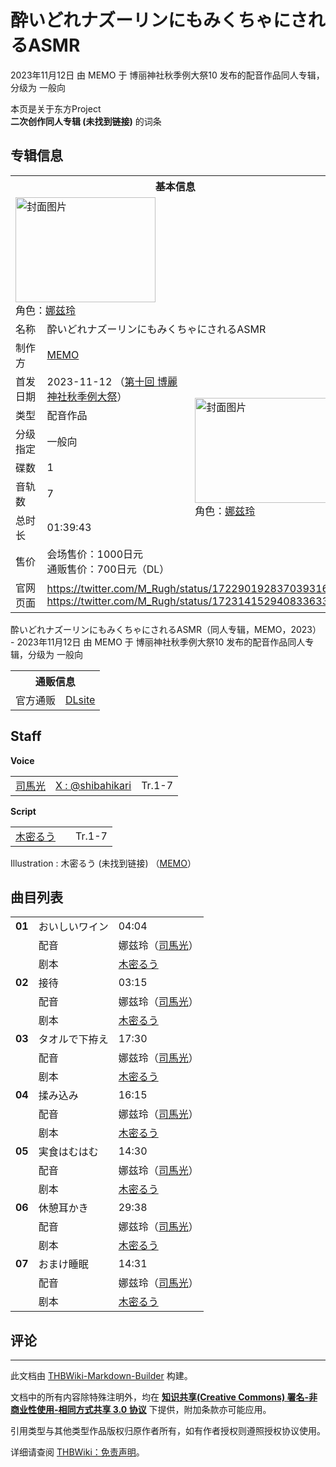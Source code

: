 # 酔いどれナズーリンにもみくちゃにされるASMR

<!-- source html: G:\repos\THBWiki-Markdown-Builder\THBWikiMarkdown\Temp\main\9\9c\ns0%3A%E9%85%94%E3%81%84%E3%81%A9%E3%82%8C%E3%83%8A%E3%82%BA%E3%83%BC%E3%83%AA%E3%83%B3%E3%81%AB%E3%82%82%E3%81%BF%E3%81%8F%E3%81%A1%E3%82%83%E3%81%AB%E3%81%95%E3%82%8C%E3%82%8BASMR.html -->

2023年11月12日 由 MEMO 于 博丽神社秋季例大祭10 发布的配音作品同人专辑，分级为 一般向

本页是关于东方Project  
 **二次创作同人专辑 (未找到链接)** 的词条
## 专辑信息

<table><tbody><tr><th colspan="3">基本信息</th></tr><tr><td class="cover-artwork-mobile" colspan="2"><a href="./文件-酔いどれナズーリンにもみくちゃにされるASMR封面.jpg.md" class="image" title="封面图片"><img alt="封面图片" src="https://upload.thwiki.cc/thumb/c/cc/%E9%85%94%E3%81%84%E3%81%A9%E3%82%8C%E3%83%8A%E3%82%BA%E3%83%BC%E3%83%AA%E3%83%B3%E3%81%AB%E3%82%82%E3%81%BF%E3%81%8F%E3%81%A1%E3%82%83%E3%81%AB%E3%81%95%E3%82%8C%E3%82%8BASMR%E5%B0%81%E9%9D%A2.jpg/224px-%E9%85%94%E3%81%84%E3%81%A9%E3%82%8C%E3%83%8A%E3%82%BA%E3%83%BC%E3%83%AA%E3%83%B3%E3%81%AB%E3%82%82%E3%81%BF%E3%81%8F%E3%81%A1%E3%82%83%E3%81%AB%E3%81%95%E3%82%8C%E3%82%8BASMR%E5%B0%81%E9%9D%A2.jpg" decoding="async" loading="lazy" width="224" height="168" srcset="https://upload.thwiki.cc/thumb/c/cc/%E9%85%94%E3%81%84%E3%81%A9%E3%82%8C%E3%83%8A%E3%82%BA%E3%83%BC%E3%83%AA%E3%83%B3%E3%81%AB%E3%82%82%E3%81%BF%E3%81%8F%E3%81%A1%E3%82%83%E3%81%AB%E3%81%95%E3%82%8C%E3%82%8BASMR%E5%B0%81%E9%9D%A2.jpg/336px-%E9%85%94%E3%81%84%E3%81%A9%E3%82%8C%E3%83%8A%E3%82%BA%E3%83%BC%E3%83%AA%E3%83%B3%E3%81%AB%E3%82%82%E3%81%BF%E3%81%8F%E3%81%A1%E3%82%83%E3%81%AB%E3%81%95%E3%82%8C%E3%82%8BASMR%E5%B0%81%E9%9D%A2.jpg 1.5x, https://upload.thwiki.cc/thumb/c/cc/%E9%85%94%E3%81%84%E3%81%A9%E3%82%8C%E3%83%8A%E3%82%BA%E3%83%BC%E3%83%AA%E3%83%B3%E3%81%AB%E3%82%82%E3%81%BF%E3%81%8F%E3%81%A1%E3%82%83%E3%81%AB%E3%81%95%E3%82%8C%E3%82%8BASMR%E5%B0%81%E9%9D%A2.jpg/448px-%E9%85%94%E3%81%84%E3%81%A9%E3%82%8C%E3%83%8A%E3%82%BA%E3%83%BC%E3%83%AA%E3%83%B3%E3%81%AB%E3%82%82%E3%81%BF%E3%81%8F%E3%81%A1%E3%82%83%E3%81%AB%E3%81%95%E3%82%8C%E3%82%8BASMR%E5%B0%81%E9%9D%A2.jpg 2x" data-file-width="560" data-file-height="420"></a><div class="cover-char">角色：<a href="./娜兹玲.md" title="娜兹玲">娜兹玲</a></div></td>
</tr><tr><td class="label">名称</td><td colspan="2"> 酔いどれナズーリンにもみくちゃにされるASMR </td></tr><tr><td class="label">制作方</td><td><a href="./MEMO.md" title="MEMO">MEMO</a></td><td class="cover-artwork" rowspan="8" style="min-width:224px;"><a href="./文件-酔いどれナズーリンにもみくちゃにされるASMR封面.jpg.md" class="image" title="封面图片"><img alt="封面图片" src="https://upload.thwiki.cc/thumb/c/cc/%E9%85%94%E3%81%84%E3%81%A9%E3%82%8C%E3%83%8A%E3%82%BA%E3%83%BC%E3%83%AA%E3%83%B3%E3%81%AB%E3%82%82%E3%81%BF%E3%81%8F%E3%81%A1%E3%82%83%E3%81%AB%E3%81%95%E3%82%8C%E3%82%8BASMR%E5%B0%81%E9%9D%A2.jpg/224px-%E9%85%94%E3%81%84%E3%81%A9%E3%82%8C%E3%83%8A%E3%82%BA%E3%83%BC%E3%83%AA%E3%83%B3%E3%81%AB%E3%82%82%E3%81%BF%E3%81%8F%E3%81%A1%E3%82%83%E3%81%AB%E3%81%95%E3%82%8C%E3%82%8BASMR%E5%B0%81%E9%9D%A2.jpg" decoding="async" loading="lazy" width="224" height="168" srcset="https://upload.thwiki.cc/thumb/c/cc/%E9%85%94%E3%81%84%E3%81%A9%E3%82%8C%E3%83%8A%E3%82%BA%E3%83%BC%E3%83%AA%E3%83%B3%E3%81%AB%E3%82%82%E3%81%BF%E3%81%8F%E3%81%A1%E3%82%83%E3%81%AB%E3%81%95%E3%82%8C%E3%82%8BASMR%E5%B0%81%E9%9D%A2.jpg/336px-%E9%85%94%E3%81%84%E3%81%A9%E3%82%8C%E3%83%8A%E3%82%BA%E3%83%BC%E3%83%AA%E3%83%B3%E3%81%AB%E3%82%82%E3%81%BF%E3%81%8F%E3%81%A1%E3%82%83%E3%81%AB%E3%81%95%E3%82%8C%E3%82%8BASMR%E5%B0%81%E9%9D%A2.jpg 1.5x, https://upload.thwiki.cc/thumb/c/cc/%E9%85%94%E3%81%84%E3%81%A9%E3%82%8C%E3%83%8A%E3%82%BA%E3%83%BC%E3%83%AA%E3%83%B3%E3%81%AB%E3%82%82%E3%81%BF%E3%81%8F%E3%81%A1%E3%82%83%E3%81%AB%E3%81%95%E3%82%8C%E3%82%8BASMR%E5%B0%81%E9%9D%A2.jpg/448px-%E9%85%94%E3%81%84%E3%81%A9%E3%82%8C%E3%83%8A%E3%82%BA%E3%83%BC%E3%83%AA%E3%83%B3%E3%81%AB%E3%82%82%E3%81%BF%E3%81%8F%E3%81%A1%E3%82%83%E3%81%AB%E3%81%95%E3%82%8C%E3%82%8BASMR%E5%B0%81%E9%9D%A2.jpg 2x" data-file-width="560" data-file-height="420"></a><div class="cover-char">角色：<a href="./娜兹玲.md" title="娜兹玲">娜兹玲</a></div></td>
</tr><tr><td class="label">首发日期</td><td>2023-11-12&#160;（<a href="/展会作品列表?e=%E5%8D%9A%E4%B8%BD%E7%A5%9E%E7%A4%BE%E7%A7%8B%E5%AD%A3%E4%BE%8B%E5%A4%A7%E7%A5%AD%2310">第十回 博麗神社秋季例大祭</a>）</td></tr><tr><td class="label">类型</td><td>配音作品</td></tr><tr><td class="label">分级指定</td><td>一般向</td></tr><tr><td class="label">碟数</td><td>1</td></tr><tr><td class="label">音轨数</td><td>7</td></tr><tr><td class="label">总时长</td><td>01:39:43</td></tr><tr><td class="label">售价</td><td>会场售价：1000日元<br>通贩售价：700日元（DL）</td></tr>
<tr><td class="label">官网页面</td><td colspan="2"><a rel="nofollow" class="external free" href="https://twitter.com/M_Rugh/status/1722901928370393161">https://twitter.com/M_Rugh/status/1722901928370393161</a><br><a rel="nofollow" class="external free" href="https://twitter.com/M_Rugh/status/1723141529408336337">https://twitter.com/M_Rugh/status/1723141529408336337</a></td></tr></tbody></table>

酔いどれナズーリンにもみくちゃにされるASMR（同人专辑，MEMO，2023） - 2023年11月12日 由 MEMO 于 博丽神社秋季例大祭10 发布的配音作品同人专辑，分级为 一般向

<table><tbody><tr><th colspan="3">通贩信息</th></tr><tr><td class="label">官方通贩</td><td colspan="2"><a rel="nofollow" class="external text" href="http://www.dlsite.com/home/work/=/product_id/RJ01117637.html">DLsite</a></td></tr></tbody></table>


## Staff
  
 **Voice**   

<table><tbody><tr><td><a href="/index.php?title=%E5%8F%B8%E9%A6%AC%E5%85%89&amp;action=edit&amp;redlink=1" class="new" title="司馬光（页面不存在）">司馬光</a></td><td><a rel="nofollow" class="external text" href="https://twitter.com/shibahikari">X&#160;: @shibahikari</a></td><td>Tr.1-7</td></tr></tbody></table>

  
 **Script**   

<table><tbody><tr><td><a href="/index.php?title=%E6%9C%A8%E5%AF%86%E3%82%8B%E3%81%86&amp;action=edit&amp;redlink=1" class="new" title="木密るう（页面不存在）">木密るう</a></td><td></td><td>Tr.1-7</td></tr></tbody></table>


Illustration
: 木密るう (未找到链接) （[MEMO](./MEMO.md)）

## 曲目列表

<table><tbody><tr><td id="1" class="infoG"><b>01</b></td><td id="おいしいワイン" colspan="2" class="title">おいしいワイン<span class="thcsearchlinks"><a rel="nofollow" class="external text" href="https://cd.thwiki.cc?dub=司馬光&amp;script=木密るう&amp;fromwiki=酔いどれナズーリンにもみくちゃにされるASMR"><span title="搜索相似同人曲"></span></a></span></td><td class="time">04:04</td></tr><tr><td class="left"></td><td class="label">配音</td><td class="text" colspan="2">娜兹玲（<a href="/index.php?title=%E5%8F%B8%E9%A6%AC%E5%85%89&amp;action=edit&amp;redlink=1" class="new" title="司馬光（页面不存在）">司馬光</a>）<span class="thcsearchlinks"><a rel="nofollow" class="external text" href="https://cd.thwiki.cc?dub=司馬光&amp;fromwiki=酔いどれナズーリンにもみくちゃにされるASMR"><span></span></a></span></td></tr><tr><td class="left"></td><td class="label">剧本</td><td class="text" colspan="2"><a href="/index.php?title=%E6%9C%A8%E5%AF%86%E3%82%8B%E3%81%86&amp;action=edit&amp;redlink=1" class="new" title="木密るう（页面不存在）">木密るう</a><span class="thcsearchlinks"><a rel="nofollow" class="external text" href="https://cd.thwiki.cc?script=木密るう&amp;fromwiki=酔いどれナズーリンにもみくちゃにされるASMR"><span></span></a></span></td></tr>
<tr><td id="2" class="infoG"><b>02</b></td><td id="接待" colspan="2" class="title">接待<span class="thcsearchlinks"><a rel="nofollow" class="external text" href="https://cd.thwiki.cc?dub=司馬光&amp;script=木密るう&amp;fromwiki=酔いどれナズーリンにもみくちゃにされるASMR"><span title="搜索相似同人曲"></span></a></span></td><td class="time">03:15</td></tr><tr><td class="left"></td><td class="label">配音</td><td class="text" colspan="2">娜兹玲（<a href="/index.php?title=%E5%8F%B8%E9%A6%AC%E5%85%89&amp;action=edit&amp;redlink=1" class="new" title="司馬光（页面不存在）">司馬光</a>）<span class="thcsearchlinks"><a rel="nofollow" class="external text" href="https://cd.thwiki.cc?dub=司馬光&amp;fromwiki=酔いどれナズーリンにもみくちゃにされるASMR"><span></span></a></span></td></tr><tr><td class="left"></td><td class="label">剧本</td><td class="text" colspan="2"><a href="/index.php?title=%E6%9C%A8%E5%AF%86%E3%82%8B%E3%81%86&amp;action=edit&amp;redlink=1" class="new" title="木密るう（页面不存在）">木密るう</a><span class="thcsearchlinks"><a rel="nofollow" class="external text" href="https://cd.thwiki.cc?script=木密るう&amp;fromwiki=酔いどれナズーリンにもみくちゃにされるASMR"><span></span></a></span></td></tr>
<tr><td id="3" class="infoG"><b>03</b></td><td id="タオルで下拵え" colspan="2" class="title">タオルで下拵え<span class="thcsearchlinks"><a rel="nofollow" class="external text" href="https://cd.thwiki.cc?dub=司馬光&amp;script=木密るう&amp;fromwiki=酔いどれナズーリンにもみくちゃにされるASMR"><span title="搜索相似同人曲"></span></a></span></td><td class="time">17:30</td></tr><tr><td class="left"></td><td class="label">配音</td><td class="text" colspan="2">娜兹玲（<a href="/index.php?title=%E5%8F%B8%E9%A6%AC%E5%85%89&amp;action=edit&amp;redlink=1" class="new" title="司馬光（页面不存在）">司馬光</a>）<span class="thcsearchlinks"><a rel="nofollow" class="external text" href="https://cd.thwiki.cc?dub=司馬光&amp;fromwiki=酔いどれナズーリンにもみくちゃにされるASMR"><span></span></a></span></td></tr><tr><td class="left"></td><td class="label">剧本</td><td class="text" colspan="2"><a href="/index.php?title=%E6%9C%A8%E5%AF%86%E3%82%8B%E3%81%86&amp;action=edit&amp;redlink=1" class="new" title="木密るう（页面不存在）">木密るう</a><span class="thcsearchlinks"><a rel="nofollow" class="external text" href="https://cd.thwiki.cc?script=木密るう&amp;fromwiki=酔いどれナズーリンにもみくちゃにされるASMR"><span></span></a></span></td></tr>
<tr><td id="4" class="infoG"><b>04</b></td><td id="揉み込み" colspan="2" class="title">揉み込み<span class="thcsearchlinks"><a rel="nofollow" class="external text" href="https://cd.thwiki.cc?dub=司馬光&amp;script=木密るう&amp;fromwiki=酔いどれナズーリンにもみくちゃにされるASMR"><span title="搜索相似同人曲"></span></a></span></td><td class="time">16:15</td></tr><tr><td class="left"></td><td class="label">配音</td><td class="text" colspan="2">娜兹玲（<a href="/index.php?title=%E5%8F%B8%E9%A6%AC%E5%85%89&amp;action=edit&amp;redlink=1" class="new" title="司馬光（页面不存在）">司馬光</a>）<span class="thcsearchlinks"><a rel="nofollow" class="external text" href="https://cd.thwiki.cc?dub=司馬光&amp;fromwiki=酔いどれナズーリンにもみくちゃにされるASMR"><span></span></a></span></td></tr><tr><td class="left"></td><td class="label">剧本</td><td class="text" colspan="2"><a href="/index.php?title=%E6%9C%A8%E5%AF%86%E3%82%8B%E3%81%86&amp;action=edit&amp;redlink=1" class="new" title="木密るう（页面不存在）">木密るう</a><span class="thcsearchlinks"><a rel="nofollow" class="external text" href="https://cd.thwiki.cc?script=木密るう&amp;fromwiki=酔いどれナズーリンにもみくちゃにされるASMR"><span></span></a></span></td></tr>
<tr><td id="5" class="infoG"><b>05</b></td><td id="実食はむはむ" colspan="2" class="title">実食はむはむ<span class="thcsearchlinks"><a rel="nofollow" class="external text" href="https://cd.thwiki.cc?dub=司馬光&amp;script=木密るう&amp;fromwiki=酔いどれナズーリンにもみくちゃにされるASMR"><span title="搜索相似同人曲"></span></a></span></td><td class="time">14:30</td></tr><tr><td class="left"></td><td class="label">配音</td><td class="text" colspan="2">娜兹玲（<a href="/index.php?title=%E5%8F%B8%E9%A6%AC%E5%85%89&amp;action=edit&amp;redlink=1" class="new" title="司馬光（页面不存在）">司馬光</a>）<span class="thcsearchlinks"><a rel="nofollow" class="external text" href="https://cd.thwiki.cc?dub=司馬光&amp;fromwiki=酔いどれナズーリンにもみくちゃにされるASMR"><span></span></a></span></td></tr><tr><td class="left"></td><td class="label">剧本</td><td class="text" colspan="2"><a href="/index.php?title=%E6%9C%A8%E5%AF%86%E3%82%8B%E3%81%86&amp;action=edit&amp;redlink=1" class="new" title="木密るう（页面不存在）">木密るう</a><span class="thcsearchlinks"><a rel="nofollow" class="external text" href="https://cd.thwiki.cc?script=木密るう&amp;fromwiki=酔いどれナズーリンにもみくちゃにされるASMR"><span></span></a></span></td></tr>
<tr><td id="6" class="infoG"><b>06</b></td><td id="休憩耳かき" colspan="2" class="title">休憩耳かき<span class="thcsearchlinks"><a rel="nofollow" class="external text" href="https://cd.thwiki.cc?dub=司馬光&amp;script=木密るう&amp;fromwiki=酔いどれナズーリンにもみくちゃにされるASMR"><span title="搜索相似同人曲"></span></a></span></td><td class="time">29:38</td></tr><tr><td class="left"></td><td class="label">配音</td><td class="text" colspan="2">娜兹玲（<a href="/index.php?title=%E5%8F%B8%E9%A6%AC%E5%85%89&amp;action=edit&amp;redlink=1" class="new" title="司馬光（页面不存在）">司馬光</a>）<span class="thcsearchlinks"><a rel="nofollow" class="external text" href="https://cd.thwiki.cc?dub=司馬光&amp;fromwiki=酔いどれナズーリンにもみくちゃにされるASMR"><span></span></a></span></td></tr><tr><td class="left"></td><td class="label">剧本</td><td class="text" colspan="2"><a href="/index.php?title=%E6%9C%A8%E5%AF%86%E3%82%8B%E3%81%86&amp;action=edit&amp;redlink=1" class="new" title="木密るう（页面不存在）">木密るう</a><span class="thcsearchlinks"><a rel="nofollow" class="external text" href="https://cd.thwiki.cc?script=木密るう&amp;fromwiki=酔いどれナズーリンにもみくちゃにされるASMR"><span></span></a></span></td></tr>
<tr><td id="7" class="infoG"><b>07</b></td><td id="おまけ睡眠" colspan="2" class="title">おまけ睡眠<span class="thcsearchlinks"><a rel="nofollow" class="external text" href="https://cd.thwiki.cc?dub=司馬光&amp;script=木密るう&amp;fromwiki=酔いどれナズーリンにもみくちゃにされるASMR"><span title="搜索相似同人曲"></span></a></span></td><td class="time">14:31</td></tr><tr><td class="left"></td><td class="label">配音</td><td class="text" colspan="2">娜兹玲（<a href="/index.php?title=%E5%8F%B8%E9%A6%AC%E5%85%89&amp;action=edit&amp;redlink=1" class="new" title="司馬光（页面不存在）">司馬光</a>）<span class="thcsearchlinks"><a rel="nofollow" class="external text" href="https://cd.thwiki.cc?dub=司馬光&amp;fromwiki=酔いどれナズーリンにもみくちゃにされるASMR"><span></span></a></span></td></tr><tr><td class="left"></td><td class="label">剧本</td><td class="text" colspan="2"><a href="/index.php?title=%E6%9C%A8%E5%AF%86%E3%82%8B%E3%81%86&amp;action=edit&amp;redlink=1" class="new" title="木密るう（页面不存在）">木密るう</a><span class="thcsearchlinks"><a rel="nofollow" class="external text" href="https://cd.thwiki.cc?script=木密るう&amp;fromwiki=酔いどれナズーリンにもみくちゃにされるASMR"><span></span></a></span></td></tr></tbody></table>


## 评论




---

此文档由 [THBWiki-Markdown-Builder](https://github.com/Delsin-Yu/THBWiki-Markdown-Builder) 构建。

文档中的所有内容除特殊注明外，均在 [**知识共享(Creative Commons) 署名-非商业性使用-相同方式共享 3.0 协议**](https://creativecommons.org/licenses/by-sa/3.0/deed.zh-hans) 下提供，附加条款亦可能应用。

引用类型与其他类型作品版权归原作者所有，如有作者授权则遵照授权协议使用。

详细请查阅 [THBWiki：免责声明](https://thbwiki.cc/THBWiki:%E5%85%8D%E8%B4%A3%E5%A3%B0%E6%98%8E)。

